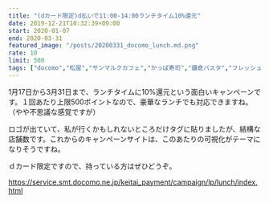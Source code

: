 ```yaml
---
title: "(dカード限定)d払いで11:00-14:00ランチタイム10%還元"
date: 2019-12-21T10:32:39+09:00
start: 2020-01-07
end: 2020-03-31
featured_image: "/posts/20200331_docomo_lunch.md.png"
rate: 10
limit: 500
tags: ["docomo","松屋","サンマルクカフェ","かっぱ寿司","鎌倉パスタ","フレッシュネスバーガー","ステーキ宮","北海道","ラパウザ","かっぽうぎ","はなの舞"]
---
```


1月17日から3月31日まで、ランチタイムに10%還元という面白いキャンペーンです。１回あたり上限500ポイントなので、豪華なランチでも対応できますね。（やや不思議な感覚ですが）

ロゴが出ていて、私が行くかもしれないところだけタグに貼りましたが、結構な店舗数です。これからのキャンペーンサイトは、このあたりの可視化がテーマになりそうですね。

ｄカード限定ですので、持っている方はぜひどうぞ。

https://service.smt.docomo.ne.jp/keitai_payment/campaign/lp/lunch/index.html
